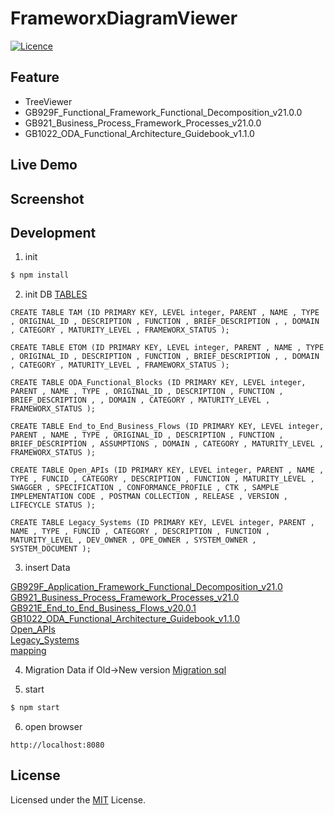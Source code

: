 # FrameworxDiagramViewer

[![Licence](https://img.shields.io/badge/License-MIT-green.svg?style=flat-square)](LICENSE) 


## Feature
* TreeViewer
 * GB929F_Functional_Framework_Functional_Decomposition_v21.0.0
 * GB921_Business_Process_Framework_Processes_v21.0.0
 * GB1022_ODA_Functional_Architecture_Guidebook_v1.1.0

## Live Demo


## Screenshot

## Development
1. init
```sh
$ npm install
```

2. init DB
[TABLES](https://docs.google.com/spreadsheets/d/1P4WQxQnO-gbPkVZ2d85T9I0dClw9Lm3rQ_cvSmyYz88/edit?usp=sharing)
```
CREATE TABLE TAM (ID PRIMARY KEY, LEVEL integer, PARENT , NAME , TYPE , ORIGINAL_ID , DESCRIPTION , FUNCTION , BRIEF_DESCRIPTION , , DOMAIN , CATEGORY , MATURITY_LEVEL , FRAMEWORX_STATUS );

CREATE TABLE ETOM (ID PRIMARY KEY, LEVEL integer, PARENT , NAME , TYPE , ORIGINAL_ID , DESCRIPTION , FUNCTION , BRIEF_DESCRIPTION , , DOMAIN , CATEGORY , MATURITY_LEVEL , FRAMEWORX_STATUS );

CREATE TABLE ODA_Functional_Blocks (ID PRIMARY KEY, LEVEL integer, PARENT , NAME , TYPE , ORIGINAL_ID , DESCRIPTION , FUNCTION , BRIEF_DESCRIPTION , , DOMAIN , CATEGORY , MATURITY_LEVEL , FRAMEWORX_STATUS );

CREATE TABLE End_to_End_Business_Flows (ID PRIMARY KEY, LEVEL integer, PARENT , NAME , TYPE , ORIGINAL_ID , DESCRIPTION , FUNCTION , BRIEF_DESCRIPTION , ASSUMPTIONS , DOMAIN , CATEGORY , MATURITY_LEVEL , FRAMEWORX_STATUS );

CREATE TABLE Open_APIs (ID PRIMARY KEY, LEVEL integer, PARENT , NAME , TYPE , FUNCID , CATEGORY , DESCRIPTION , FUNCTION , MATURITY_LEVEL , SWAGGER , SPECIFICATION , CONFORMANCE_PROFILE , CTK , SAMPLE IMPLEMENTATION CODE , POSTMAN COLLECTION , RELEASE , VERSION , LIFECYCLE STATUS );

CREATE TABLE Legacy_Systems (ID PRIMARY KEY, LEVEL integer, PARENT , NAME , TYPE , FUNCID , CATEGORY , DESCRIPTION , FUNCTION , MATURITY_LEVEL , DEV_OWNER , OPE_OWNER , SYSTEM_OWNER , SYSTEM_DOCUMENT );
```

3. insert Data  

[GB929F_Application_Framework_Functional_Decomposition_v21.0](https://docs.google.com/spreadsheets/d/1cp_RM2HgvJQa1mxKcuwfQjgU51xM05jYYSMKmw8WZmc/edit?usp=sharing)  
[GB921_Business_Process_Framework_Processes_v21.0](https://docs.google.com/spreadsheets/d/1tONFHSG063GqTjbpQe-8XtLZh-zazxqr3T9b1gTPMUU/edit?usp=sharing)  
[GB921E_End_to_End_Business_Flows_v20.0.1](https://docs.google.com/spreadsheets/d/1Bf-ZWoKFnIdlczZ6U0uIjGth8E-Krb2_0gB9skkMs3w/edit?usp=sharing)  
[GB1022_ODA_Functional_Architecture_Guidebook_v1.1.0](https://docs.google.com/spreadsheets/d/1rKSNk4ptMRMJbI8rO7SDvRuTBoiLTHcD8xb-_m9UcMY/edit?usp=sharing)  
[Open_APIs](https://docs.google.com/spreadsheets/d/1rYSE8yqqOCIfLxa8LlfjQfRCbhf8LNjrjjMaQXak6Ws/edit?usp=sharing)  
[Legacy_Systems](https://docs.google.com/spreadsheets/d/1P4WQxQnO-gbPkVZ2d85T9I0dClw9Lm3rQ_cvSmyYz88/edit?usp=sharing)  
[mapping](https://docs.google.com/spreadsheets/d/1Qr4PD75e1VRMx_4Lk09ibswxMdJakM-TKNvpWBcHNtI/edit?usp=sharing)  

4. Migration Data
if Old→New version
 [Migration sql](https://docs.google.com/spreadsheets/d/1P4WQxQnO-gbPkVZ2d85T9I0dClw9Lm3rQ_cvSmyYz88/edit#gid=736809744)
 
5. start
```sh
$ npm start
```

6. open browser
```
http://localhost:8080
```

## License

Licensed under the [MIT](LICENSE) License.
